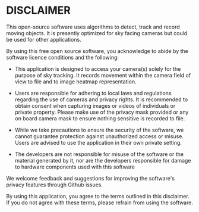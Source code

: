 # DISCLAIMER
This open-source software uses algorithms to detect, track and record moving objects. It is presently optimized for sky facing cameras but could be used for other applications. 

By using this free open source software, you acknowledge to abide by the software licence conditions and the following:

- This application is designed to access your camera(s) solely for the purpose of sky tracking. It records movement within the camera field of view to file and to image heatmap representation. 

- Users are responsible for adhering to local laws and regulations regarding the use of cameras and privacy rights. It is recommended to obtain consent when capturing images or videos of individuals or private property. Please make use of the privacy mask provided or any on board camera mask to ensure nothing sensitive is recorded to file.

- While we take precautions to ensure the security of the software, we cannot guarantee protection against unauthorized access or misuse. Users are advised to use the application in their own private setting.

- The developers are not responsible for misuse of the software or the material generated by it, nor are the developers responsible for damage to hardware components used with this software

We welcome feedback and suggestions for improving the software's privacy features through Github issues.

By using this application, you agree to the terms outlined in this disclaimer. If you do not agree with these terms, please refrain from using the software. 